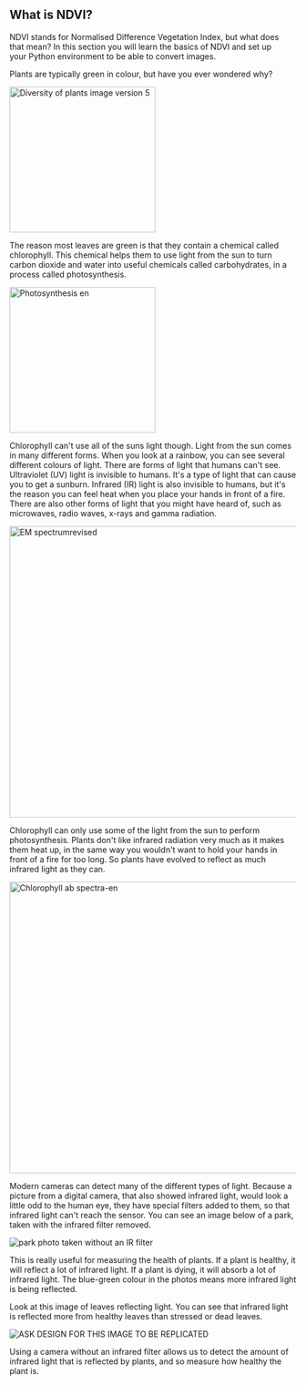 ## What is NDVI?

<div style="display: flex; flex-wrap: wrap">
<div style="flex-basis: 200px; flex-grow: 1; margin-right: 15px;">
NDVI stands for Normalised Difference Vegetation Index, but what does that mean? In this section you will learn the basics of NDVI and set up your Python environment to be able to convert images.
</div>
</div>

Plants are typically green in colour, but have you ever wondered why?

<a title="Rkitko, CC BY-SA 4.0 &lt;https://creativecommons.org/licenses/by-sa/4.0&gt;, via Wikimedia Commons" href="https://commons.wikimedia.org/wiki/File:Diversity_of_plants_image_version_5.png"><img width="256" alt="Diversity of plants image version 5" src="https://upload.wikimedia.org/wikipedia/commons/thumb/6/6e/Diversity_of_plants_image_version_5.png/256px-Diversity_of_plants_image_version_5.png"></a>

The reason most leaves are green is that they contain a chemical called chlorophyll. This chemical helps them to use light from the sun to turn carbon dioxide and water into useful chemicals called carbohydrates, in a process called photosynthesis.

<a title="At09kg, Wattcle, Nefronus
At09kg: original
Wattcle: vector graphics
Nefronus: redoing the vector graphics, CC BY-SA 4.0 &lt;https://creativecommons.org/licenses/by-sa/4.0&gt;, via Wikimedia Commons" href="https://commons.wikimedia.org/wiki/File:Photosynthesis_en.svg"><img width="256" alt="Photosynthesis en" src="https://upload.wikimedia.org/wikipedia/commons/thumb/5/55/Photosynthesis_en.svg/256px-Photosynthesis_en.svg.png"></a>

Chlorophyll can't use all of the suns light though. Light from the sun comes in many different forms. When you look at a rainbow, you can see several different colours of light. There are forms of light that humans can't see. Ultraviolet (UV) light is invisible to humans. It's a type of light that can cause you to get a sunburn. Infrared (IR) light is also invisible to humans, but it's the reason you can feel heat when you place your hands in front of a fire. There are also other forms of light that you might have heard of, such as microwaves, radio waves, x-rays and gamma radiation.

<a title="Philip Ronan, Gringer, CC BY-SA 3.0 &lt;https://creativecommons.org/licenses/by-sa/3.0&gt;, via Wikimedia Commons" href="https://commons.wikimedia.org/wiki/File:EM_spectrumrevised.png"><img width="512" alt="EM spectrumrevised" src="https://upload.wikimedia.org/wikipedia/commons/thumb/3/30/EM_spectrumrevised.png/512px-EM_spectrumrevised.png"></a>

Chlorophyll can only use some of the light from the sun to perform photosynthesis. Plants don't like infrared radiation very much as it makes them heat up, in the same way you wouldn't want to hold your hands in front of a fire for too long. So plants have evolved to reflect as much infrared light as they can.

<a title="Chlorophyll_ab_spectra2.PNG: Daniele Pugliesi
derivative work: M0tty, CC BY-SA 3.0 &lt;https://creativecommons.org/licenses/by-sa/3.0&gt;, via Wikimedia Commons" href="https://commons.wikimedia.org/wiki/File:Chlorophyll_ab_spectra-en.svg"><img width="512" alt="Chlorophyll ab spectra-en" src="https://upload.wikimedia.org/wikipedia/commons/thumb/2/23/Chlorophyll_ab_spectra-en.svg/512px-Chlorophyll_ab_spectra-en.svg.png"></a>

Modern cameras can detect many of the different types of light. Because a picture from a digital camera, that also showed infrared light, would look a little odd to the human eye, they have special filters added to them, so that infrared light can't reach the sensor. You can see an image below of a park, taken with the infrared filter removed.

![park photo taken without an IR filter](images/original.png)

This is really useful for measuring the health of plants. If a plant is healthy, it will reflect a lot of infrared light. If a plant is dying, it will absorb a lot of infrared light. The blue-green colour in the photos means more infrared light is being reflected.

Look at this image of leaves reflecting light. You can see that infrared light is reflected more from healthy leaves than stressed or dead leaves.

![ASK DESIGN FOR THIS IMAGE TO BE REPLICATED](https://midopt.com/wp-content/uploads/2017/09/Leaves-Reflectance-cmyk-768x383.jpg)

Using a camera without an infrared filter allows us to detect the amount of infrared light that is reflected by plants, and so measure how healthy the plant is.